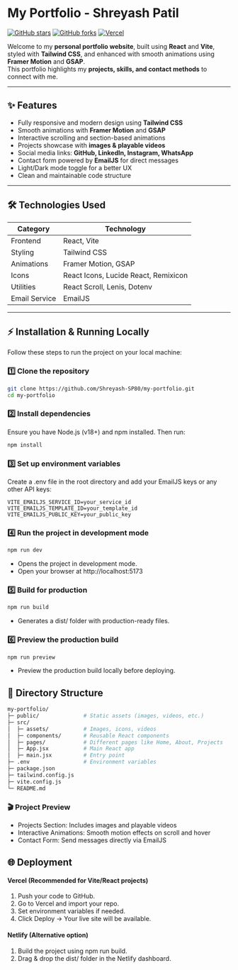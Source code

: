 #  My Portfolio - Shreyash Patil

[![GitHub stars](https://img.shields.io/github/stars/Shreyash-SP80/my-portfolio?style=social)](https://github.com/Shreyash-SP80/my-portfolio) [![GitHub forks](https://img.shields.io/github/forks/Shreyash-SP80/my-portfolio?style=social)](https://github.com/Shreyash-SP80/my-portfolio) [![Vercel](https://img.shields.io/badge/Deployed%20on-Vercel-000?style=flat&logo=vercel)](https://my-portfolio.vercel.app/)

Welcome to my **personal portfolio website**, built using **React** and **Vite**, styled with **Tailwind CSS**, and enhanced with smooth animations using **Framer Motion** and **GSAP**.  
This portfolio highlights my **projects, skills, and contact methods** to connect with me.

---

## ✨ Features

- Fully responsive and modern design using **Tailwind CSS**  
- Smooth animations with **Framer Motion** and **GSAP**  
- Interactive scrolling and section-based animations  
- Projects showcase with **images & playable videos**  
- Social media links: **GitHub, LinkedIn, Instagram, WhatsApp**  
- Contact form powered by **EmailJS** for direct messages  
- Light/Dark mode toggle for a better UX  
- Clean and maintainable code structure  

---

## 🛠️ Technologies Used

| Category | Technology |
|----------|------------|
| Frontend | React, Vite |
| Styling | Tailwind CSS |
| Animations | Framer Motion, GSAP |
| Icons | React Icons, Lucide React, Remixicon |
| Utilities | React Scroll, Lenis, Dotenv |
| Email Service | EmailJS |

---

## ⚡ Installation & Running Locally

Follow these steps to run the project on your local machine:

### 1️⃣ Clone the repository
```bash
git clone https://github.com/Shreyash-SP80/my-portfolio.git
cd my-portfolio
```

### 2️⃣ Install dependencies
Ensure you have Node.js (v18+) and npm installed. Then run:
```bash
npm install
```

### 3️⃣ Set up environment variables
Create a .env file in the root directory and add your EmailJS keys or any other API keys:
```bach
VITE_EMAILJS_SERVICE_ID=your_service_id
VITE_EMAILJS_TEMPLATE_ID=your_template_id
VITE_EMAILJS_PUBLIC_KEY=your_public_key
```

### 4️⃣ Run the project in development mode
```bash
npm run dev
```
- Opens the project in development mode.
- Open your browser at http://localhost:5173

### 5️⃣ Build for production
```bash
npm run build
```
- Generates a dist/ folder with production-ready files.

### 6️⃣ Preview the production build
```bash
npm run preview
```
- Preview the production build locally before deploying.

## 📂 Directory Structure
```bash
my-portfolio/
├─ public/              # Static assets (images, videos, etc.)
├─ src/
│  ├─ assets/           # Images, icons, videos
│  ├─ components/       # Reusable React components
│  ├─ pages/            # Different pages like Home, About, Projects
│  ├─ App.jsx           # Main React app
│  ├─ main.jsx          # Entry point
├─ .env                 # Environment variables
├─ package.json
├─ tailwind.config.js
├─ vite.config.js
└─ README.md
```

### 🎬 Project Preview
- Projects Section: Includes images and playable videos
- Interactive Animations: Smooth motion effects on scroll and hover
- Contact Form: Send messages directly via EmailJS

## 🌐 Deployment
#### Vercel (Recommended for Vite/React projects)
1. Push your code to GitHub.
2. Go to Vercel and import your repo.
3. Set environment variables if needed.
4. Click Deploy → Your live site will be available.

#### Netlify (Alternative option)
1. Build the project using npm run build.
2. Drag & drop the dist/ folder in the Netlify dashboard.
